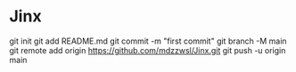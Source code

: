 # Jinx
git init
git add README.md
git commit -m "first commit"
git branch -M main
git remote add origin https://github.com/mdzzwsl/Jinx.git
git push -u origin main
